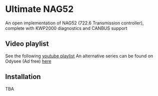 # Ultimate NAG52
An open implementation of NAG52 (722.6 Transmission controller), complete with KWP2000 diagnostics and CANBUS support

## Video playlist

See the following [youtube playlist](https://youtube.com/playlist?list=PLxrw-4Vt7xtu9d8lCkMCG0_K7oHcsSMtF)
An alternative series can be found on Odysee (Ad free) [here](https://odysee.com/@rand_ash:58/ultimagenag52:f)

## Installation
TBA

